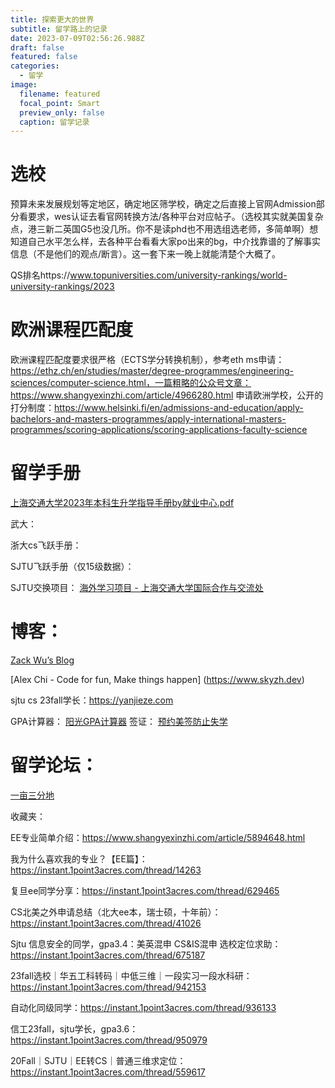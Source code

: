 ```yaml
---
title: 探索更大的世界
subtitle: 留学路上的记录
date: 2023-07-09T02:56:26.988Z
draft: false
featured: false
categories:
  - 留学
image:
  filename: featured
  focal_point: Smart
  preview_only: false
  caption: 留学记录
---
```




# 选校

预算未来发展规划等定地区，确定地区筛学校，确定之后直接上官网Admission部分看要求，wes认证去看官网转换方法/各种平台对应帖子。（选校其实就美国复杂点，港三新二英国G5也没几所。你不是读phd也不用选组选老师，多简单啊）想知道自己水平怎么样，去各种平台看看大家po出来的bg，中介找靠谱的了解事实信息（不是他们的观点/断言）。这一套下来一晚上就能清楚个大概了。

QS排名https://www.topuniversities.com/university-rankings/world-university-rankings/2023
# 欧洲课程匹配度
欧洲课程匹配度要求很严格（ECTS学分转换机制），参考eth ms申请：https://ethz.ch/en/studies/master/degree-programmes/engineering-sciences/computer-science.html，一篇粗略的公众号文章：https://www.shangyexinzhi.com/article/4966280.html
申请欧洲学校，公开的打分制度：https://www.helsinki.fi/en/admissions-and-education/apply-bachelors-and-masters-programmes/apply-international-masters-programmes/scoring-applications/scoring-applications-faculty-science


# 留学手册
[上海交通大学2023年本科生升学指导手册by就业中心.pdf](/uploads/上海交通大学2023年本科生升学指导手册by就业中心.pdf)



武大：

浙大cs飞跃手册：


SJTU飞跃手册（仅15级数据）：


SJTU交换项目：
[海外学习项目 - 上海交通大学国际合作与交流处](https://global.sjtu.edu.cn/studyAbroad/index/5)

# 博客：
[Zack Wu’s Blog](https://www.zackwu.com)

[Alex Chi - Code for fun, Make things happen] (https://www.skyzh.dev)

sjtu cs 23fall学长：https://yanjieze.com

GPA计算器：
[阳光GPA计算器](https://yoursunny.com/p/GPA/)
签证：
[预约美签防止失学](https://tuixue.online/visa/)

# 留学论坛：
[一亩三分地](https://www.1point3acres.com)

收藏夹：

EE专业简单介绍：https://www.shangyexinzhi.com/article/5894648.html

我为什么喜欢我的专业？【EE篇】：https://instant.1point3acres.com/thread/14263

复旦ee同学分享：https://instant.1point3acres.com/thread/629465

CS北美之外申请总结（北大ee本，瑞士硕，十年前）：https://instant.1point3acres.com/thread/41026

Sjtu 信息安全的同学，gpa3.4：美英混申 CS&IS混申 选校定位求助：https://instant.1point3acres.com/thread/675187

23fall选校｜华五工科转码｜中低三维｜一段实习一段水科研：https://instant.1point3acres.com/thread/942153

自动化同级同学：https://instant.1point3acres.com/thread/936133

信工23fall，sjtu学长，gpa3.6：https://instant.1point3acres.com/thread/950979

20Fall｜SJTU｜EE转CS｜普通三维求定位：https://instant.1point3acres.com/thread/559617
